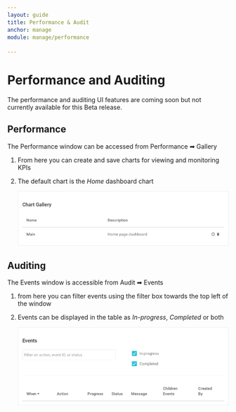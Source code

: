 ```yaml
---
layout: guide
title: Performance & Audit
anchor: manage
module: manage/performance

---
```


# Performance and Auditing

The performance and auditing UI features are coming soon but not currently available for this Beta release.

## Performance

The Performance window can be accessed from Performance &#x27A1; Gallery

1. From here you can create and save charts for viewing and monitoring KPIs
2. The default chart is the *Home* dashboard chart

   ![image](/images/docs/manage/chartgallery.png)


## Auditing

The Events window is accessible from Audit &#x27A1; Events

1. from here you can filter events using the filter box towards the top left of the window
2. Events can be displayed in the table as *In-progress*, *Completed* or both

   ![image](/images/docs/manage/auditevents.png)


